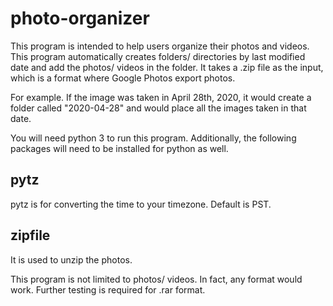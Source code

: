 # photo-organizer

This program is intended to help users organize their photos and videos. This program automatically creates folders/ directories by last modified date and add the photos/ videos in the folder. It takes a .zip file as the input, which is a format where Google Photos export photos. 

For example. If the image was taken in April 28th, 2020, it would create a folder called "2020-04-28" and would place all the images taken in that date. 

You will need python 3 to run this program. Additionally, the following packages will need to be installed for python as well.

## pytz
pytz is for converting the time to your timezone. Default is PST.
## zipfile
It is used to unzip the photos.

This program is not limited to photos/ videos. In fact, any format would work. Further testing is required for .rar format. 
